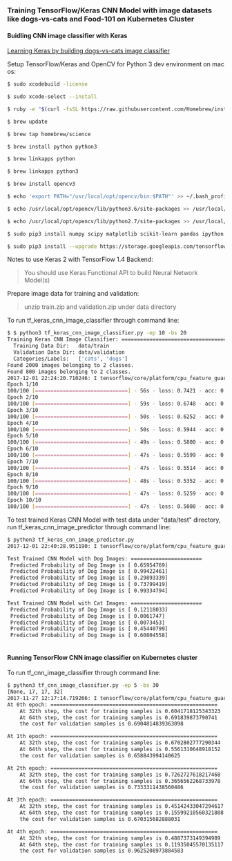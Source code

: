 ### Training TensorFlow/Keras CNN Model with image datasets like dogs-vs-cats and Food-101 on Kubernetes Cluster

#### Buidling CNN image classifier with Keras

[Learning Keras by building dogs-vs-cats image classifier](https://www.slideshare.net/jianwu/leaning-keras-by-building-dogs-vscats-image-classifier-84047793)

Setup TensorFlow/Keras and OpenCV for Python 3 dev environment on mac os:

```bash
$ sudo xcodebuild -license

$ sudo xcode-select --install

$ ruby -e "$(curl -fsSL https://raw.githubusercontent.com/Homebrew/install/master/install)"

$ brew update

$ brew tap homebrew/science

$ brew install python python3

$ brew linkapps python

$ brew linkapps python3

$ brew install opencv3

$ echo 'export PATH="/usr/local/opt/opencv/bin:$PATH"' >> ~/.bash_profile

$ echo /usr/local/opt/opencv/lib/python3.6/site-packages >> /usr/local/lib/python3.6/site-packages/openc3.pth

$ echo /usr/local/opt/opencv/lib/python2.7/site-packages >> /usr/local/lib/python2.7/site-packages/openc3.pth

$ sudo pip3 install numpy scipy matplotlib scikit-learn pandas ipython

$ sudo pip3 install --upgrade https://storage.googleapis.com/tensorflow/mac/cpu/tensorflow-1.4.0-py3-none-any.whl
```

Notes to use Keras 2 with TensorFlow 1.4 Backend:

> You should use Keras Functional API to build Neural Network Model(s)

Prepare image data for training and validation:

> unzip train.zip and validation.zip under data directory

To run tf_keras_cnn_image_classifier through command line:

```bash
$ $ python3 tf_keras_cnn_image_classifier.py -ep 10 -bs 20
Training Keras CNN Image Classifier: ==================================
  Training Data Dir:   data/train
  Validation Data Dir: data/validation
  Categories/Labels:   ['cats', 'dogs']
Found 2000 images belonging to 2 classes.
Found 800 images belonging to 2 classes.
2017-12-01 22:24:20.710246: I tensorflow/core/platform/cpu_feature_guard.cc:137] Your CPU supports instructions that this TensorFlow binary was not compiled to use: SSE4.1 SSE4.2 AVX AVX2 FMA
Epoch 1/10
100/100 [==============================] - 56s - loss: 0.7421 - acc: 0.5150 - val_loss: 0.6775 - val_acc: 0.5025
Epoch 2/10
100/100 [==============================] - 59s - loss: 0.6748 - acc: 0.6030 - val_loss: 0.6287 - val_acc: 0.6475
Epoch 3/10
100/100 [==============================] - 50s - loss: 0.6252 - acc: 0.6465 - val_loss: 0.5667 - val_acc: 0.6900
Epoch 4/10
100/100 [==============================] - 50s - loss: 0.5944 - acc: 0.6910 - val_loss: 0.5886 - val_acc: 0.6700
Epoch 5/10
100/100 [==============================] - 49s - loss: 0.5800 - acc: 0.7015 - val_loss: 0.5403 - val_acc: 0.7212
Epoch 6/10
100/100 [==============================] - 47s - loss: 0.5599 - acc: 0.7235 - val_loss: 0.9021 - val_acc: 0.5350
Epoch 7/10
100/100 [==============================] - 47s - loss: 0.5514 - acc: 0.7255 - val_loss: 0.5651 - val_acc: 0.6787
Epoch 8/10
100/100 [==============================] - 48s - loss: 0.5352 - acc: 0.7385 - val_loss: 0.5571 - val_acc: 0.7050
Epoch 9/10
100/100 [==============================] - 47s - loss: 0.5259 - acc: 0.7385 - val_loss: 0.5947 - val_acc: 0.6862
Epoch 10/10
100/100 [==============================] - 47s - loss: 0.5000 - acc: 0.7620 - val_loss: 0.4990 - val_acc: 0.7575
```

To test trained Keras CNN Model with test data under "data/test" directory, run tf_keras_cnn_image_predictor through command line:

```bash
$ python3 tf_keras_cnn_image_predictor.py
2017-12-01 22:40:28.951190: I tensorflow/core/platform/cpu_feature_guard.cc:137] Your CPU supports instructions that this TensorFlow binary was not compiled to use: SSE4.1 SSE4.2 AVX AVX2 FMA

Test Trained CNN Model with Dog Images: =======================
 Predicted Probability of Dog Image is [ 0.65954769]
 Predicted Probability of Dog Image is [ 0.99422461]
 Predicted Probability of Dog Image is [ 0.29893339]
 Predicted Probability of Dog Image is [ 0.73799419]
 Predicted Probability of Dog Image is [ 0.99334794]

Test Trained CNN Model with Cat Images: =======================
 Predicted Probability of Dog Image is [ 0.12118033]
 Predicted Probability of Dog Image is [ 0.0061747]
 Predicted Probability of Dog Image is [ 0.0073453]
 Predicted Probability of Dog Image is [ 0.45440799]
 Predicted Probability of Dog Image is [ 0.60804558]
 
```

#### Running TensorFlow CNN image classifier on Kubernetes cluster

To run tf_cnn_image_classifier through command line:

```bash
$ python3 tf_cnn_image_classifier.py -ep 5 -bs 30
[None, 17, 17, 32]
2017-11-27 12:17:14.719266: I tensorflow/core/platform/cpu_feature_guard.cc:137] Your CPU supports instructions that this TensorFlow binary was not compiled to use: SSE4.1 SSE4.2 AVX AVX2 FMA
At 0th epoch: ======================================================
    At 32th step, the cost for training samples is 0.6041718125343323
    At 64th step, the cost for training samples is 0.691839873790741
    the cost for validation samples is 0.6904814839363098

At 1th epoch: ======================================================
    At 32th step, the cost for training samples is 0.6702802777290344
    At 64th step, the cost for training samples is 0.5561310648918152
    the cost for validation samples is 0.658843994140625

At 2th epoch: ======================================================
    At 32th step, the cost for training samples is 0.7262727618217468
    At 64th step, the cost for training samples is 0.3656562268733978
    the cost for validation samples is 0.7333311438560486

At 3th epoch: ======================================================
    At 32th step, the cost for training samples is 0.45142433047294617
    At 64th step, the cost for training samples is 0.15599210560321808
    the cost for validation samples is 0.670315682888031

At 4th epoch: ======================================================
    At 32th step, the cost for training samples is 0.4887373149394989
    At 64th step, the cost for training samples is 0.11935045570135117
    the cost for validation samples is 0.9625208973884583
```

